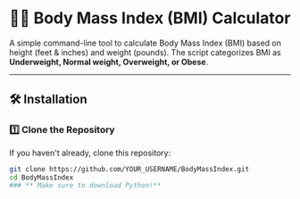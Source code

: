 # 🏋️‍♂️ Body Mass Index (BMI) Calculator

A simple command-line tool to calculate Body Mass Index (BMI) based on height (feet & inches) and weight (pounds). The script categorizes BMI as **Underweight, Normal weight, Overweight, or Obese**.

---


## 🛠️ Installation

### **1️⃣ Clone the Repository**
If you haven't already, clone this repository:
```sh
git clone https://github.com/YOUR_USERNAME/BodyMassIndex.git
cd BodyMassIndex
### ** Make sure to download Python!**
